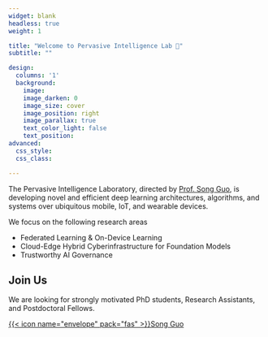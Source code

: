 ```yaml
---
widget: blank
headless: true
weight: 1

title: "Welcome to Pervasive Intelligence Lab 👋"
subtitle: ""

design:
  columns: '1'
  background:
    image: 
    image_darken: 0
    image_size: cover
    image_position: right
    image_parallax: true
    text_color_light: false
    text_position: 
advanced:
  css_style:
  css_class: 

---
```


The Pervasive Intelligence Laboratory, directed by [Prof. Song Guo](https://cse.hkust.edu.hk/admin/people/faculty/profile/songguo), is developing novel and efficient deep learning architectures, algorithms, and systems over ubiquitous mobile, IoT, and wearable devices. 

We focus on the following research areas

- Federated Learning & On-Device Learning 
- Cloud-Edge Hybrid Cyberinfrastructure for Foundation Models    
- Trustworthy AI Governance

## Join Us

We are looking for strongly motivated PhD students, Research Assistants, and Postdoctoral Fellows.

[{{< icon name="envelope" pack="fas" >}}Song Guo](mailto:songguo@cse.ust.hk)
